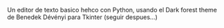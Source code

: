 Un editor de texto basico hehco con Python, usando el Dark forest theme de Benedek Dévényi para Tkinter (seguir despues...)
